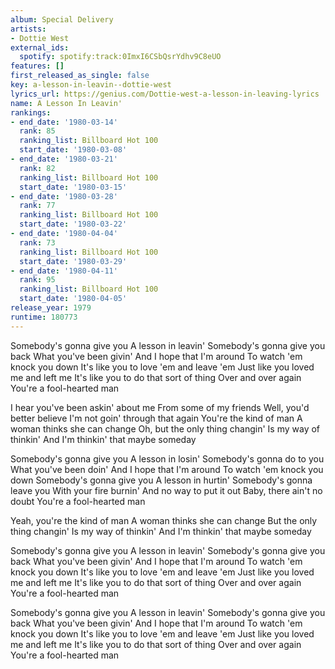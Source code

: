 ```yaml
---
album: Special Delivery
artists:
- Dottie West
external_ids:
  spotify: spotify:track:0ImxI6CSbQsrYdhv9C8eUO
features: []
first_released_as_single: false
key: a-lesson-in-leavin--dottie-west
lyrics_url: https://genius.com/Dottie-west-a-lesson-in-leaving-lyrics
name: A Lesson In Leavin'
rankings:
- end_date: '1980-03-14'
  rank: 85
  ranking_list: Billboard Hot 100
  start_date: '1980-03-08'
- end_date: '1980-03-21'
  rank: 82
  ranking_list: Billboard Hot 100
  start_date: '1980-03-15'
- end_date: '1980-03-28'
  rank: 77
  ranking_list: Billboard Hot 100
  start_date: '1980-03-22'
- end_date: '1980-04-04'
  rank: 73
  ranking_list: Billboard Hot 100
  start_date: '1980-03-29'
- end_date: '1980-04-11'
  rank: 95
  ranking_list: Billboard Hot 100
  start_date: '1980-04-05'
release_year: 1979
runtime: 180773
---
```

Somebody's gonna give you
A lesson in leavin'
Somebody's gonna give you back
What you've been givin'
And I hope that I'm around
To watch 'em knock you down
It's like you to love 'em and leave 'em
Just like you loved me and left me
It's like you to do that sort of thing
Over and over again
You're a fool-hearted man

I hear you've been askin' about me
From some of my friends
Well, you'd better believe
I'm not goin' through that again
You're the kind of man
A woman thinks she can change
Oh, but the only thing changin'
Is my way of thinkin'
And I'm thinkin' that maybe someday

Somebody's gonna give you
A lesson in losin'
Somebody's gonna do to you
What you've been doin'
And I hope that I'm around
To watch 'em knock you down
Somebody's gonna give you
A lesson in hurtin'
Somebody's gonna leave you
With your fire burnin'
And no way to put it out
Baby, there ain't no doubt
You're a fool-hearted man

Yeah, you're the kind of man
A woman thinks she can change
But the only thing changin'
Is my way of thinkin'
And I'm thinkin' that maybe someday

Somebody's gonna give you
A lesson in leavin'
Somebody's gonna give you back
What you've been givin'
And I hope that I'm around
To watch 'em knock you down
It's like you to love 'em and leave 'em
Just like you loved me and left me
It's like you to do that sort of thing
Over and over again
You're a fool-hearted man

Somebody's gonna give you
A lesson in leavin'
Somebody's gonna give you back
What you've been givin'
And I hope that I'm around
To watch 'em knock you down
It's like you to love 'em and leave 'em
Just like you loved me and left me
It's like you to do that sort of thing
Over and over again
You're a fool-hearted man
